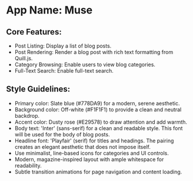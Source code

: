 # **App Name**: Muse

## Core Features:

- Post Listing: Display a list of blog posts.
- Post Rendering: Render a blog post with rich text formatting from Quill.js.
- Category Browsing: Enable users to view blog categories.
- Full-Text Search: Enable full-text search.

## Style Guidelines:

- Primary color: Slate blue (#778DA9) for a modern, serene aesthetic.
- Background color: Off-white (#F1F1F1) to provide a clean and neutral backdrop.
- Accent color: Dusty rose (#E29578) to draw attention and add warmth.
- Body text: 'Inter' (sans-serif) for a clean and readable style. This font will be used for the body of blog posts.
- Headline font: 'Playfair' (serif) for titles and headings. The pairing creates an elegant aesthetic that does not impose itself.
- Use minimalist, line-based icons for categories and UI controls.
- Modern, magazine-inspired layout with ample whitespace for readability.
- Subtle transition animations for page navigation and content loading.